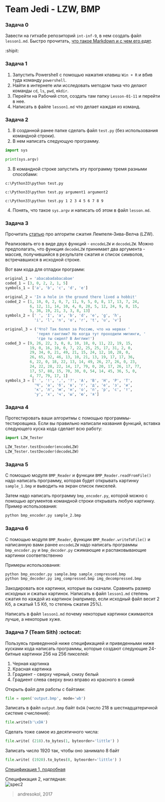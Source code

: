 # Team Jedi - LZW, BMP

### Задача 0

Завести на гитхабе репозиторий `int-inf-9`, в нем создать файл `lesson1.md`. Быстро прочитать, [что такое Markdown и с чем его едят](https://guides.github.com/features/mastering-markdown/).

:shipit:

### Задача 1

1. Запустить Powershell с помощью нажатия клавиш `Win + R` и вбив туда команду `powershell`.
2. Найти в интернете или исследовать методом тыка что делают команды `cd`, `ls`, `pwd`, `mkdir`.
3. Перейти на Рабочий стол, создать там папку `Lesson-01-11` и перейти в нее.
4. Написать в файле `lesson1.md` что делает каждая из команд.

### Задача 2

1. В созданной ранее папке сделать файл `test.py` (без использования командной строки).
2. В нем написать следующую программу.    
```python
import sys

print(sys.argv)
``` 
3. В командной строке запустить эту программу тремя разными способами:
```
c:\Python33\python test.py
```
```
c:\Python33\python test.py argument1 argument2
```
```
c:\Python33\python test.py 1 2 3 4 5 6 7 8 9
```
4. Понять, что такое `sys.argv` и написать об этом в файл `lesson.md`.

### Задача 3

Прочитать [статью](neerc.ifmo.ru/mediawiki/index.php?title=Алгоритм_LZW) про алгоритм сжатия Лемпеля-Зива-Велча (LZW).

Реализовать его в виде двух функций - `encodeLZW` и `decodeLZW`. Можно предполагать, что функция `decodeLZW` принимает два аргумента - массив, получившийся в результате сжатия и список символов, встречавшихся в исходной строке.

Вот вам кода для отладки программ:

```python
original_1 = 'abacabadabacabae'
coded_1 = [3, 0, 2, 2, 1, 5]
symbols_1 = ['a', 'b', 'c', 'd', 'e']

original_2 = 'In a hole in the ground there lived a hobbit'
coded_2 = [1, 10, 0, 2, 0, 7, 11, 9, 5, 0, 8, 17, 13, 7, 24,
           6, 12, 11, 14, 10, 4, 0, 28, 5, 12, 24, 9, 8, 15,
           5, 36, 19, 21, 3, 3, 8, 13]
symbols_2 = [' ', 'I', 'a', 'b', 'd', 'e', 'g', 'h',
             'i', 'l', 'n', 'o', 'r', 't', 'u', 'v']

original_3 = ('Что? Так болел за Россию, что на нервах '
              'терял ганглии? Но когда тут проходили митинги, '
              'где ты сидел? В Англии!')
coded_3 = [9, 26, 22, 3, 0, 8, 10, 18, 0, 11, 22, 19, 15,
           19, 0, 16, 10, 0, 7, 22, 25, 25, 17, 31, 2, 0,
           29, 34, 0, 21, 49, 21, 15, 24, 12, 10, 28, 0,
           26, 65, 32, 46, 13, 10, 21, 13, 19, 17, 17, 36,
           6, 22, 0, 18, 22, 13, 14, 49, 26, 27, 26, 0, 23,
           24, 22, 28, 22, 14, 17, 79, 0, 20, 17, 26, 17, 77,
           17, 57, 88, 15, 70, 30, 0, 54, 14, 45, 36, 5, 0,
           4, 77, 79, 17, 1]
symbols_3 = [' ', '!', ',', '?', 'А', 'В', 'Н', 'Р', 'Т',
             'Ч', 'а', 'б', 'в', 'г', 'д', 'е', 'з', 'и',
             'к', 'л', 'м', 'н', 'о', 'п', 'р', 'с', 'т',
             'у', 'х', 'ч', 'ы', 'ю', 'я']
```

### Задача 4

Протестировать ваши алгоритмы с помощью программы-тестировщика. Если вы правильно написали названия функций, вставка следующего куска кода сделает всю работу:
```python
import LZW_Tester

LZW_Tester.testEncoder(encodeLZW)
LZW_Tester.testDecoder(decodeLZW)
```

### Задача 5

С помощью модуля `BMP_Reader` и функции `BMP_Reader.readFromFile()` надо написать программу, которая будет открывать картинку `sample_1.bmp` и выводить на экран список пикселей.

Затем надо написать программу `bmp_encoder.py`, которой можно с помощью аргументов командной строки открывать любую картинку. Пример использования:
```bash
python bmp_encoder.py sample_2.bmp
```

### Задача 6

С помощью модуля `BMP_Reader`, функции `BMP_Reader.writeToFile()` и написанную вами ранее `encodeLZW` надо написать программы `bmp_encoder.py` и `bmp_decoder.py` сжимающие и распаковывающие картинки соответвственно

Примеры использования:
```bash
python bmp_encoder.py sample.bmp sample_compressed.bmp
python bmp_decoder.py img_compressed.bmp img_decompressed.bmp
```

Закодировать все картинки, которые вы скачали. Сравнить размер исходных и сжатых картинок. Написать в файл `lesson1.md` степень сжатия по каждой из картинок (например, если исходный файл весит 2 Кб, а сжатый 1.5 Кб, то степень сжатия 25%).

Написать в файл `lesson1.md` почему некоторые картинки сжимаются лучше, а некоторые хуже.

### Задача 7 (Team Sith) :octocat:

Пользуясь приведенной ниже спецификацией и приведенными ниже кусками кода написать программы, которые создают следующие 24-битные картинки 256 на 256 пикселей:    
1. Черная картинка
2. Красная картинка    
2. Градиент - сверху черный, снизу белый    
3. Градиент слева сверху вниз вправо из красного в синий

Открыть файл для работы с байтами:
```python
file = open('output.bmp', mode='wb')
```

Записать в файл `output.bmp` байт `0xDA` (число 218 в шестнадцатеричной системе счисления):
```python
file.write(b'\xDA')
```

Сделать тоже самое из десятичного числа:
```python
file.write( (218).to_bytes(1, byteorder='little') )
```

Записать число 1920 так, чтобы оно занимало 8 байт
```python
file.write( (1920).to_bytes(8, byteorder='little') )
```

[Спецификация 1, подробная](http://www.dragonwins.com/domains/getteched/bmp/bmpfileformat.htm)

Спецификация 2, наглядная:    
![spec2](https://upload.wikimedia.org/wikipedia/commons/c/c4/BMPfileFormat.png)

> andresokol, 2017